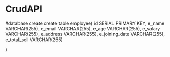 # CrudAPI
#database create
create table employee(
	   id SERIAL PRIMARY KEY,
	 e_name VARCHAR(255),
        e_email VARCHAR(255),
        e_age VARCHAR(255),
        e_salary VARCHAR(255),
        e_address VARCHAR(255),
        e_joining_date VARCHAR(255),
        e_total_sell VARCHAR(255)

)